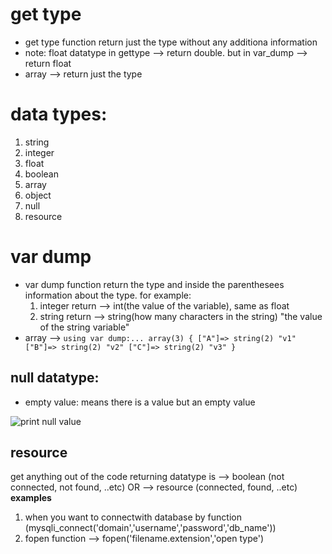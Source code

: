 # get type
- get type function return just the type without any additiona information
- note: float datatype in gettype --> return double. but in var_dump --> return float
- array --> return just the type


# data types:
1. string
2. integer
3. float
4. boolean
5. array
6. object
7. null
8. resource

# var dump
- var dump function return the type and inside the parenthesees information about the type.
    for example:
    1. integer return --> int(the value of the variable), same as float
    2. string return --> string(how many characters in the string) "the value of the string variable"
- array --> `using var dump:... array(3) { ["A"]=> string(2) "v1" ["B"]=> string(2) "v2" ["C"]=> string(2) "v3" }`

## null datatype:
- empty value: means there is a value but an empty value
  
![print null value](assests/nullDatatype.png)

## resource
get anything out of the code 
returning datatype is --> boolean (not connected, not found, ..etc)
OR --> resource (connected, found, ..etc)
**examples**

1. when you want to connectwith database by function (mysqli_connect('domain','username','password','db_name'))
2. fopen function --> fopen('filename.extension','open type')